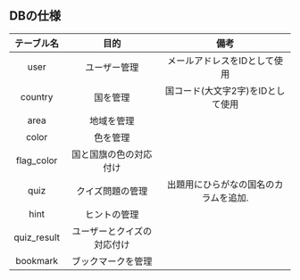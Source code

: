 ## DBの仕様

| テーブル名  | 目的                       | 備考                                                                | 
| :---------: | :------------------------: | :-----------------------------------------------------------------: | 
| user        | ユーザー管理               | メールアドレスをIDとして使用                                        | 
| country     | 国を管理                   | 国コード(大文字2字)をIDとして使用                                          | 
| area        | 地域を管理                 |                                                                     | 
| color       | 色を管理                   |                                     | 
| flag_color  | 国と国旗の色の対応付け     |                                                                     | 
| quiz        | クイズ問題の管理           | 出題用にひらがなの国名のカラムを追加.                               | 
| hint        | ヒントの管理               |                                                                     | 
| quiz_result | ユーザーとクイズの対応付け |                                                                     | 
| bookmark    | ブックマークを管理         |                                                                     | 
